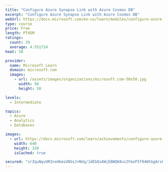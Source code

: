 ```yaml
---
title: "Configure Azure Synapse Link with Azure Cosmos DB"
excerpt: "Configure Azure Synapse Link with Azure Cosmos DB"
webUrl: https://docs.microsoft.com/en-us/learn/modules/configure-azure-synapse-link-with-azure-cosmos-db/
type: course
price: Free
length: PT45M
ratings:
  count: 29
  average: 4.551724
heat: 50

provider:
  name: Microsoft Learn
  domain: microsoft.com
  images:
    - url: /assets/images/organizations/microsoft.com-50x50.jpg
      width: 50
      height: 50

levels:
  - Intermediate

topics:
  - Azure
  - Analytics
  - Databases

images:
  - url: https://docs.microsoft.com/learn/achievements/configure-azure-synapse-link-with-azure-cosmos-db-social.png
    width: 640
    height: 320
    isCached: true

secured: "zrZquNqvURInsHkmiUNSsJ+NUq/1dEbQsAWjEBWQ68uiIFmzPIf94WtGgArxOg9OweZijYUkiNuhq1DegUH0CIXVZT2MO9dQZbRXyoG2h71J/QAWyx1gF67sy6nFV7nmkA+8qxPbbmkqkbG8HqU/aRE18A6qltWT5x/Wm2r6HSJCdn+Xzyudart/xz0Mn/0VtWmxkILbibOy+LYKr/brQOmEIHBFF/nJKkn2q//WV8PnyIWE8qv8dfqsLKAV4bMARMmddm8Eqysq0oM7EIrpzroTgbMD1aOJcgeKkif3eWnzMadeNnzXKD7GUCkG8/GcWWfeV92pnYMzRU82sgU0ph4AgvbQzjBvVDD3Fp8pAtC6E/TsXGzkCwIDosRUhXBIkUBJ17FFiGwIiFswm16PmT79kezhx2UNijRLWYHeN3E=;ZPBJRnA+jr5RdGADLuaLUg=="
---
```


